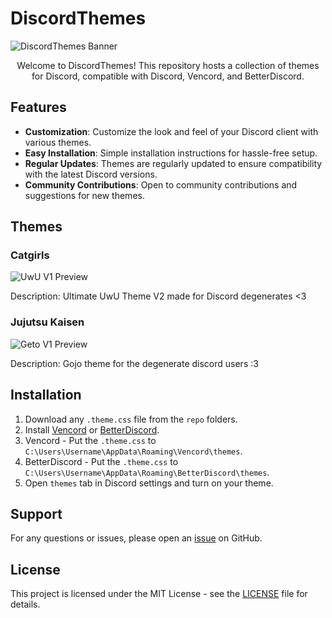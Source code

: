 # DiscordThemes

![DiscordThemes Banner](https://i.imgur.com/1hC1AAo.png)

<p align="center">Welcome to DiscordThemes! This repository hosts a collection of themes for Discord, compatible with Discord, Vencord, and BetterDiscord.</p>

## Features

- **Customization**: Customize the look and feel of your Discord client with various themes.
- **Easy Installation**: Simple installation instructions for hassle-free setup.
- **Regular Updates**: Themes are regularly updated to ensure compatibility with the latest Discord versions.
- **Community Contributions**: Open to community contributions and suggestions for new themes.

## Themes

### Catgirls

![UwU V1 Preview](https://i.imgur.com/tn4M3SP.png)

Description: Ultimate UwU Theme V2 made for Discord degenerates <3

### Jujutsu Kaisen

![Geto V1 Preview](https://i.imgur.com/sFbS0MI.png)

Description: Gojo theme for the degenerate discord users :3

## Installation
1. Download any `.theme.css` file from the `repo` folders.
2. Install [Vencord](https://vencord.dev/download/) or [BetterDiscord](https://betterdiscord.app).
3. Vencord - Put the `.theme.css` to `C:\Users\Username\AppData\Roaming\Vencord\themes`.
3. BetterDiscord - Put the `.theme.css` to `C:\Users\Username\AppData\Roaming\BetterDiscord\themes`.
4. Open `themes` tab in Discord settings and turn on your theme.

## Support

For any questions or issues, please open an [issue](https://github.com/Jomunyzx/DiscordThemes/issues) on GitHub.

## License

This project is licensed under the MIT License - see the [LICENSE](LICENSE) file for details.
